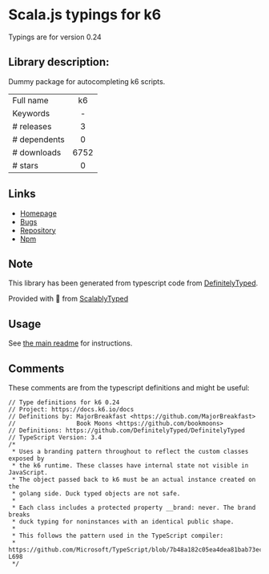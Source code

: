 
# Scala.js typings for k6

Typings are for version 0.24

## Library description:
Dummy package for autocompleting k6 scripts.

|                    |                 |
| ------------------ | :-------------: |
| Full name          | k6 |
| Keywords           | - |
| # releases         | 3 |
| # dependents       | 0 |
| # downloads        | 6752 |
| # stars            | 0 |

## Links
- [Homepage](https://github.com/loadimpact/k6#readme)
- [Bugs](https://github.com/loadimpact/k6/issues)
- [Repository](https://github.com/loadimpact/k6)
- [Npm](https://www.npmjs.com/package/k6)
    


## Note
This library has been generated from typescript code from [DefinitelyTyped](https://definitelytyped.org).

Provided with :purple_heart: from [ScalablyTyped](https://github.com/oyvindberg/ScalablyTyped)

## Usage
See [the main readme](../../readme.md) for instructions.

## Comments

These comments are from the typescript definitions and might be useful:
```
// Type definitions for k6 0.24
// Project: https://docs.k6.io/docs
// Definitions by: MajorBreakfast <https://github.com/MajorBreakfast>
//                 Book Moons <https://github.com/bookmoons>
// Definitions: https://github.com/DefinitelyTyped/DefinitelyTyped
// TypeScript Version: 3.4
/*
 * Uses a branding pattern throughout to reflect the custom classes exposed by
 * the k6 runtime. These classes have internal state not visible in JavaScript.
 * The object passed back to k6 must be an actual instance created on the
 * golang side. Duck typed objects are not safe.
 *
 * Each class includes a protected property __brand: never. The brand breaks
 * duck typing for noninstances with an identical public shape.
 *
 * This follows the pattern used in the TypeScript compiler:
 * https://github.com/Microsoft/TypeScript/blob/7b48a182c05ea4dea81bab73ecbbe9e013a79e99/src/compiler/types.ts#L693-L698
 */


```

